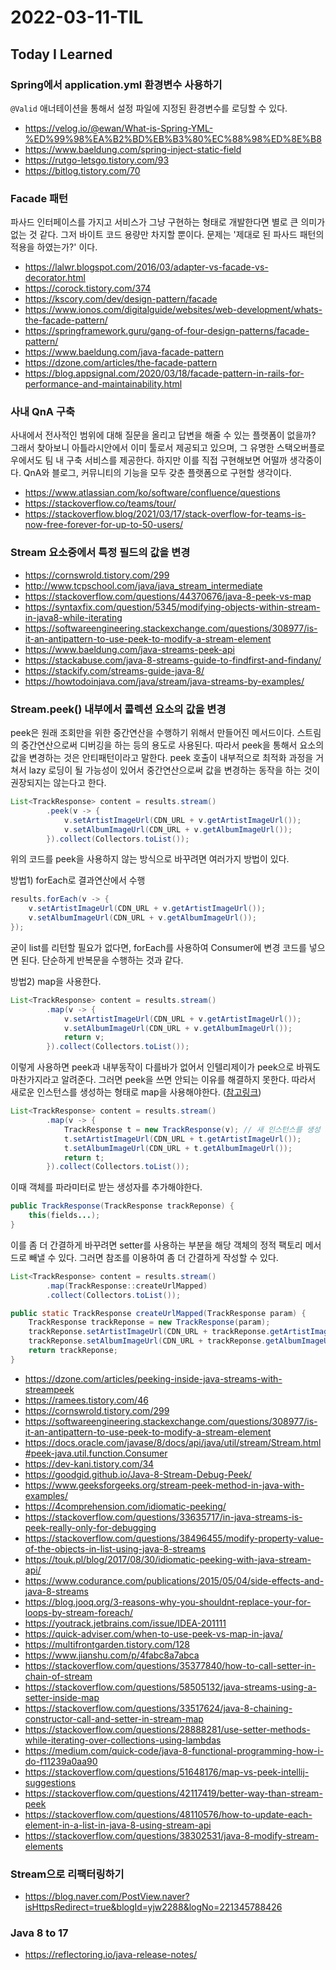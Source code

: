 # 2022-03-11-TIL

## Today I Learned

### Spring에서 application.yml 환경변수 사용하기

`@Valid` 애너테이션을 통해서 설정 파일에 지정된 환경변수를 로딩할 수 있다.

- https://velog.io/@ewan/What-is-Spring-YML-%ED%99%98%EA%B2%BD%EB%B3%80%EC%88%98%ED%8E%B8
- https://www.baeldung.com/spring-inject-static-field
- https://rutgo-letsgo.tistory.com/93
- https://bitlog.tistory.com/70

### Facade 패턴

파사드 인터페이스를 가지고 서비스가 그냥 구현하는 형태로 개발한다면 별로 큰 의미가 없는 것 같다. 그저 바이트 코드 용량만 차지할 뿐이다. 문제는 '제대로 된 파사드 패턴의 적용을 하였는가?' 이다.

- https://lalwr.blogspot.com/2016/03/adapter-vs-facade-vs-decorator.html
- https://corock.tistory.com/374
- https://kscory.com/dev/design-pattern/facade
- https://www.ionos.com/digitalguide/websites/web-development/whats-the-facade-pattern/
- https://springframework.guru/gang-of-four-design-patterns/facade-pattern/
- https://www.baeldung.com/java-facade-pattern
- https://dzone.com/articles/the-facade-pattern
- https://blog.appsignal.com/2020/03/18/facade-pattern-in-rails-for-performance-and-maintainability.html

### 사내 QnA 구축

사내에서 전사적인 범위에 대해 질문을 올리고 답변을 해줄 수 있는 플랫폼이 없을까? 그래서 찾아보니 아틀라시안에서 이미 툴로서 제공되고 있으며, 그 유명한 스택오버플로우에서도 팀 내 구축 서비스를 제공한다. 하지만 이를 직접 구현해보면 어떨까 생각중이다. QnA와 블로그, 커뮤니티의 기능을 모두 갖춘 플랫폼으로 구현할 생각이다.

- https://www.atlassian.com/ko/software/confluence/questions
- https://stackoverflow.co/teams/tour/
- https://stackoverflow.blog/2021/03/17/stack-overflow-for-teams-is-now-free-forever-for-up-to-50-users/

### Stream 요소중에서 특정 필드의 값을 변경

- https://cornswrold.tistory.com/299
- http://www.tcpschool.com/java/java_stream_intermediate
- https://stackoverflow.com/questions/44370676/java-8-peek-vs-map
- https://syntaxfix.com/question/5345/modifying-objects-within-stream-in-java8-while-iterating
- https://softwareengineering.stackexchange.com/questions/308977/is-it-an-antipattern-to-use-peek-to-modify-a-stream-element
- https://www.baeldung.com/java-streams-peek-api
- https://stackabuse.com/java-8-streams-guide-to-findfirst-and-findany/
- https://stackify.com/streams-guide-java-8/
- https://howtodoinjava.com/java/stream/java-streams-by-examples/

### Stream.peek() 내부에서 콜렉션 요소의 값을 변경

peek은 원래 조회만을 위한 중간연산을 수행하기 위해서 만들어진 메서드이다. 스트림의 중간연산으로써 디버깅을 하는 등의 용도로 사용된다. 따라서 peek을 통해서 요소의 값을 변경하는 것은 안티패턴이라고 말한다. peek 호출이 내부적으로 최적화 과정을 거쳐서 lazy 로딩이 될 가능성이 있어서 중간연산으로써 값을 변경하는 동작을 하는 것이 권장되지는 않는다고 한다.

```java
List<TrackResponse> content = results.stream()
        .peek(v -> {
            v.setArtistImageUrl(CDN_URL + v.getArtistImageUrl());
            v.setAlbumImageUrl(CDN_URL + v.getAlbumImageUrl());
        }).collect(Collectors.toList());
```

위의 코드를 peek을 사용하지 않는 방식으로 바꾸려면 여러가지 방법이 있다.

방법1) forEach로 결과연산에서 수행

```java
results.forEach(v -> {
    v.setArtistImageUrl(CDN_URL + v.getArtistImageUrl());
    v.setAlbumImageUrl(CDN_URL + v.getAlbumImageUrl());
});
```

굳이 list를 리턴할 필요가 없다면, forEach를 사용하여 Consumer에 변경 코드를 넣으면 된다. 단순하게 반복문을 수행하는 것과 같다.

방법2) map을 사용한다.

```java
List<TrackResponse> content = results.stream()
        .map(v -> {
            v.setArtistImageUrl(CDN_URL + v.getArtistImageUrl());
            v.setAlbumImageUrl(CDN_URL + v.getAlbumImageUrl());
            return v;
        }).collect(Collectors.toList());
```

이렇게 사용하면 peek과 내부동작이 다를바가 없어서 인텔리제이가 peek으로 바꿔도 마찬가지라고 알려준다. 그러면 peek을 쓰면 안되는 이유를 해결하지 못한다. 따라서 새로운 인스턴스를 생성하는 형태로 map을 사용해야한다. ([참고링크](https://stackoverflow.com/questions/38302531/java-8-modify-stream-elements))

```java
List<TrackResponse> content = results.stream()
        .map(v -> {
            TrackResponse t = new TrackResponse(v); // 새 인스턴스를 생성
            t.setArtistImageUrl(CDN_URL + t.getArtistImageUrl());
            t.setAlbumImageUrl(CDN_URL + t.getAlbumImageUrl());
            return t;
        }).collect(Collectors.toList());
```

이때 객체를 파라미터로 받는 생성자를 추가해야한다.

```java
public TrackResponse(TrackResponse trackReponse) {
    this(fields...);
}
```

이를 좀 더 간결하게 바꾸려면 setter를 사용하는 부분을 해당 객체의 정적 팩토리 메서드로 빼낼 수 있다. 그러면 참조를 이용하여 좀 더 간결하게 작성할 수 있다.

```java
List<TrackResponse> content = results.stream()
        .map(TrackResponse::createUrlMapped)
        .collect(Collectors.toList());
```

```java
public static TrackResponse createUrlMapped(TrackResponse param) {
    TrackResponse trackReponse = new TrackResponse(param);
    trackReponse.setArtistImageUrl(CDN_URL + trackReponse.getArtistImageUrl());
    trackReponse.setAlbumImageUrl(CDN_URL + trackReponse.getAlbumImageUrl());
    return trackReponse;
}
```

- https://dzone.com/articles/peeking-inside-java-streams-with-streampeek
- https://ramees.tistory.com/46
- https://cornswrold.tistory.com/299
- https://softwareengineering.stackexchange.com/questions/308977/is-it-an-antipattern-to-use-peek-to-modify-a-stream-element
- https://docs.oracle.com/javase/8/docs/api/java/util/stream/Stream.html#peek-java.util.function.Consumer
- https://dev-kani.tistory.com/34
- https://goodgid.github.io/Java-8-Stream-Debug-Peek/
- https://www.geeksforgeeks.org/stream-peek-method-in-java-with-examples/
- https://4comprehension.com/idiomatic-peeking/
- https://stackoverflow.com/questions/33635717/in-java-streams-is-peek-really-only-for-debugging
- https://stackoverflow.com/questions/38496455/modify-property-value-of-the-objects-in-list-using-java-8-streams
- https://touk.pl/blog/2017/08/30/idiomatic-peeking-with-java-stream-api/
- https://www.codurance.com/publications/2015/05/04/side-effects-and-java-8-streams
- https://blog.jooq.org/3-reasons-why-you-shouldnt-replace-your-for-loops-by-stream-foreach/
- https://youtrack.jetbrains.com/issue/IDEA-201111
- https://quick-adviser.com/when-to-use-peek-vs-map-in-java/
- https://multifrontgarden.tistory.com/128
- https://www.jianshu.com/p/4fabc8a7abca
- https://stackoverflow.com/questions/35377840/how-to-call-setter-in-chain-of-stream
- https://stackoverflow.com/questions/58505132/java-streams-using-a-setter-inside-map
- https://stackoverflow.com/questions/33517624/java-8-chaining-constructor-call-and-setter-in-stream-map
- https://stackoverflow.com/questions/28888281/use-setter-methods-while-iterating-over-collections-using-lambdas
- https://medium.com/quick-code/java-8-functional-programming-how-i-do-f11239a0aa90
- https://stackoverflow.com/questions/51648176/map-vs-peek-intellij-suggestions
- https://stackoverflow.com/questions/42117419/better-way-than-stream-peek
- https://stackoverflow.com/questions/48110576/how-to-update-each-element-in-a-list-in-java-8-using-stream-api
- https://stackoverflow.com/questions/38302531/java-8-modify-stream-elements

### Stream으로 리팩터링하기

- https://blog.naver.com/PostView.naver?isHttpsRedirect=true&blogId=yjw2288&logNo=221345788426

### Java 8 to 17

- https://reflectoring.io/java-release-notes/

